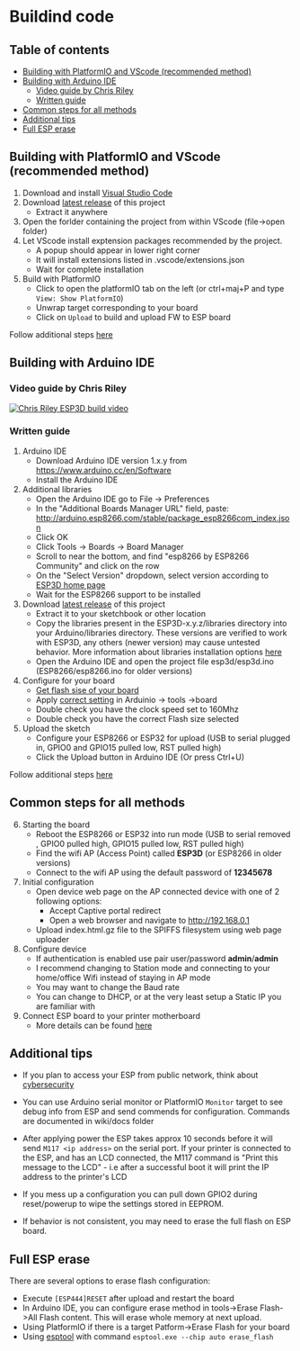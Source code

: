 # Buildind code

## Table of contents

- [Building with PlatformIO and VScode (recommended method)](#Building-with-PlatformIO-and-VScode-(recommended-method))
- [Building with Arduino IDE](#Building-with-Arduino-IDE)
  - [Video guide by Chris Riley](#Video-guide-by-Chris-Riley)
  - [Written guide](#Written-guide)
- [Common steps for all methods](#Common-steps-for-all-methods)
- [Additional tips](#Additional-tips)
- [Full ESP erase](#Full-ESP-erase)

## Building with PlatformIO and VScode (recommended method)

1. Download and install [Visual Studio Code](https://code.visualstudio.com/)
2. Download [latest release](https://github.com/luc-github/ESP3D/releases/latest) of this project
    - Extract it anywhere
3. Open the forlder containing the project from within VScode (file->open folder)
4. Let VScode install exptension packages recommended by the project. 
    - A popup should appear in lower right corner
    - It will install extensions listed in .vscode/extensions.json
    - Wait for complete installation
5. Build with PlatformIO
    - Click to open the platformIO tab on the left  (or ctrl+maj+P and type `View: Show PlatformIO`)
    - Unwrap target corresponding to your board
    - Click on `Upload` to build and upload FW to ESP board

Follow additional steps [here](#Common-steps-for-all-methods)

## Building with Arduino IDE

### Video guide by Chris Riley

[![Chris Riley ESP3D build video](https://img.youtube.com/vi/pJGBRriNc9I/0.jpg)](https://www.youtube.com/watch?v=pJGBRriNc9I)

### Written guide

1. Arduino IDE
    - Download Arduino IDE version 1.x.y from <https://www.arduino.cc/en/Software>
    - Install the Arduino IDE
2. Additional libraries
    - Open the Arduino IDE go to File -> Preferences
    - In the "Additional Boards Manager URL" field, paste: <http://arduino.esp8266.com/stable/package_esp8266com_index.json>
    - Click OK
    - Click Tools -> Boards -> Board Manager
    - Scroll to near the bottom, and find "esp8266 by ESP8266 Community" and click on the row
    - On the "Select Version" dropdown, select version according to [ESP3D home page](https://github.com/luc-github/ESP3D)
    - Wait for the ESP8266 support to be installed
3. Download [latest release](https://github.com/luc-github/ESP3D/releases/latest) of this project
    - Extract it to your sketchbook or other location
    - Copy the libraries present in the ESP3D-x.y.z/libraries directory into your Arduino/libraries directory. These versions are verified to work with ESP3D, any others (newer version) may cause untested behavior. More information about libraries installation options [here](https://docs.arduino.cc/software/ide-v1/tutorials/installing-libraries)
    - Open the Arduino IDE and open the project file esp3d/esp3d.ino (ESP8266/esp8266.ino for older versions)
4. Configure for your board
    - [Get flash sise of your board](https://github.com/luc-github/ESP8266/wiki/Flash-Size#figuring-out-the-flash-size)
    - Apply [correct setting](https://github.com/luc-github/ESP8266/wiki/Flash-Size) in Arduinio -> tools ->board
    - Double check you have the clock speed set to 160Mhz
    - Double check you have the correct Flash size selected
5. Upload the sketch
    - Configure your ESP8266 or ESP32 for upload (USB to serial plugged in, GPIO0 and GPIO15 pulled low, RST pulled high)
    - Click the Upload button in Arduino IDE (Or press Ctrl+U)

Follow additional steps [here](#Common-steps-for-all-methods)

## Common steps for all methods

6. Starting the board
    - Reboot the ESP8266 or ESP32 into run mode (USB to serial removed , GPIO0 pulled high,  GPIO15 pulled low, RST pulled high)
    - Find the wifi AP (Access Point) called **ESP3D** (or ESP8266 in older versions)
    - Connect to the wifi AP using the default password of **12345678**
7. Initial configuration
    - Open device web page on the AP connected device with one of 2 following options:
        - Accept Captive portal redirect
        - Open a web browser and navigate to <http://192.168.0.1>
    - Upload index.html.gz file to the SPIFFS filesystem using web page uploader
8. Configure device
    - If authentication is enabled use pair user/password **admin**/**admin**
    - I recommend changing to Station mode and connecting to your home/office Wifi instead of staying in AP mode
    - You may want to change the Baud rate
    - You can change to DHCP, or at the very least setup a Static IP you are familiar with
9. Connect ESP board to your printer motherboard
    - More details can be found [here](https://github.com/luc-github/ESP3D/wiki/Hardware-connection)

## Additional tips

- If you plan to access your ESP from public network, think about [cybersecurity](https://github.com/luc-github/ESP8266/wiki/Cybersecurity-concerns)

- You can use Arduino serial monitor or PlatformIO `Monitor` target to see debug info from ESP and send commends for configuration. Commands are documented in wiki/docs folder

- After applying power the ESP takes approx 10 seconds before it will send `M117 <ip address>` on the serial port. If your printer is connected to the ESP, and has an LCD connected, the M117 command is "Print this message to the LCD" - i.e after a successful boot it will print the IP address to the printer's LCD

- If you mess up a configuration you can pull down GPIO2 during reset/powerup to wipe the settings stored in EEPROM.

- If behavior is not consistent, you may need to erase the full flash on ESP board.

## Full ESP erase

There are several options to erase flash configuration:

- Execute `[ESP444]RESET` after upload and restart the board
- In Arduino IDE, you can configure erase method in tools->Erase Flash->All Flash content. This will erase whole memory at next upload.
- Using PlatformIO if there is a target Patform->Erase Flash for your board
- Using [esptool](https://github.com/espressif/esptool) with command `esptool.exe --chip auto erase_flash`
